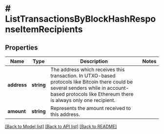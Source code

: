 # # ListTransactionsByBlockHashResponseItemRecipients

## Properties

Name | Type | Description | Notes
------------ | ------------- | ------------- | -------------
**address** | **string** | The address which receives this transaction. In UTXO-based protocols like Bitcoin there could be several senders while in account-based protocols like Ethereum there is always only one recipient. |
**amount** | **string** | Represents the amount received to this address. |

[[Back to Model list]](../../README.md#models) [[Back to API list]](../../README.md#endpoints) [[Back to README]](../../README.md)
